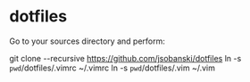 dotfiles
========

Go to your sources directory and perform:

git clone --recursive https://github.com/jsobanski/dotfiles
ln -s `pwd`/dotfiles/.vimrc ~/.vimrc
ln -s `pwd`/dotfiles/.vim ~/.vim
